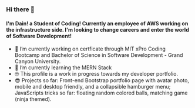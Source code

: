 ### Hi there 👋

#### I'm Dain! a Student of Coding! Currently an employee of AWS working on the infrastructure side. I'm looking to change careers and enter the world of Software Development!

- 🔭 I’m currently working on certficate through MIT xPro Coding Bootcamp and Bachelor of Science in Software Development - Grand Canyon University. 
- 🌱 I’m currently learning the MERN Stack
- 🤓 This profile is a work in progress towards my developer portfolio. 
- 😎 Projects so far: Front-end Bootstrap portfolio page with avatar photo, mobile and desktop friendly, and a collapsible hamburger menu; JavaScripts tricks so far: floating random colored balls, matching game (ninja themed).
